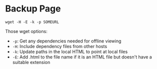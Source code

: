 # Backup Page

```
wget -H -E -k -p SOMEURL
```


Those wget options:

* `-p`: Get any dependencies needed for offline viewing
* `-H`: Include dependency files from other hosts
* `-k`: Update paths in the local HTML to point at local files
* `-E`: Add .html to the file name if it is an HTML file but doesn't have a suitable extension
